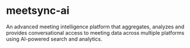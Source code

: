 # meetsync-ai
An advanced meeting intelligence platform that aggregates, analyzes and provides conversational access to meeting data across multiple platforms using AI-powered search and analytics.
